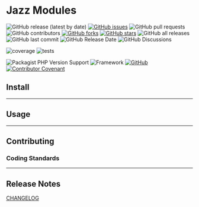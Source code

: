 # Jazz Modules
![GitHub release (latest by date)](https://img.shields.io/github/v/release/mluster/jazz-modules?style=plastic)
[![GitHub issues](https://img.shields.io/github/issues/mluster/jazz-modules?style=plastic)](https://github.com/mluster/jazz-modules/issues)
![GitHub pull requests](https://img.shields.io/github/issues-pr/mluster/jazz-modules?style=plastic)
![GitHub contributors](https://img.shields.io/github/contributors/mluster/jazz-modules?style=plastic&color=blue)
[![GitHub forks](https://img.shields.io/github/forks/mluster/jazz-modules?style=plastic)](https://github.com/mluster/jazz-modules/network)
[![GitHub stars](https://img.shields.io/github/stars/mluster/jazz-modules?style=plastic)](https://github.com/mluster/jazz-modules/stargazers)
![GitHub all releases](https://img.shields.io/github/downloads/mluster/jazz-modules/total?style=plastic)
![GitHub last commit](https://img.shields.io/github/last-commit/mluster/jazz-modules?style=plastic)
![GitHub Release Date](https://img.shields.io/github/release-date/mluster/jazz-modules?style=plastic)
![GitHub Discussions](https://img.shields.io/github/discussions/mluster/jazz-modules?style=plastic)

![coverage](https://img.shields.io/badge/coverage-0%25-yellow?style=plastic)
![tests](https://img.shields.io/badge/tests-0%20passed-yellow?style=plastic)


![Packagist PHP Version Support](https://img.shields.io/packagist/php-v/mluster/jazz-modules?logo=php&style=plastic&color=9cf)
![Framework](https://img.shields.io/badge/laravel-9.x-9cf?style=plastic&logo=laravel)
[![GitHub](https://img.shields.io/github/license/mluster/jazz-modules?style=plastic&color=9cf)](LICENSE)
[![Contributor Covenant](https://img.shields.io/badge/Contributor%20Covenant-2.1-4baaaa.svg?style=plastic&color=9cf)](CODE_OF_CONDUCT.md)


## Install

---
## Usage

---
## Contributing
### Coding Standards


---
## Release Notes
[CHANGELOG](./CHANGELOG.md)
